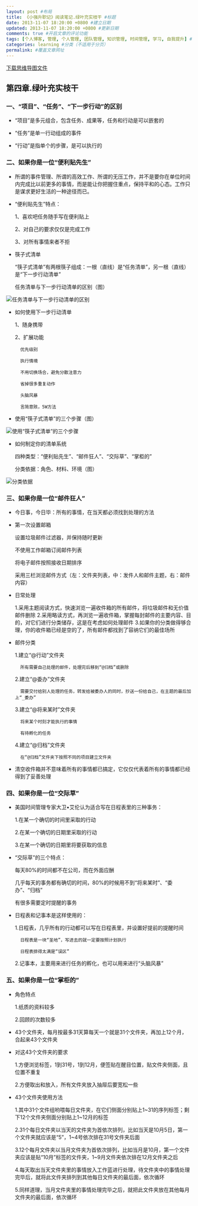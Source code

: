 ```yaml
---
layout: post #布局
title: 《小强升职记》阅读笔记.绿叶充实枝干 #标题
date: 2013-11-07 18:20:00 +0800 #建立日期
updated: 2013-11-07 18:20:00 +0800 #更新日期
comments: true #开启文章的评论功能
tags: [个人博客, 管理, 个人管理, 团队管理, 知识管理, 时间管理, 学习, 自我提升] #标签（不适用于分页）
categories: learning #分类（不适用于分页）
permalink: #覆盖文章网址
---
```


[下载思维导图文件]()

## 第四章.绿叶充实枝干

### 一、“项目”、“任务”、“下一步行动”的区别

- “项目”是多元组合，包含任务、成果等，任务和行动是可以嵌套的

- “任务”是单一行动组成的事件

- “行动”是指单个的步骤，是可以执行的

### 二、如果你是一位“便利贴先生”

- 所谓的事件管理、所谓的高效工作、所谓的无压工作，并不是要你在单位时间内完成比以前更多的事情，而是能让你把握住重点，保持平和的心态。工作只是谋求更好生活的一种途径而已。

- “便利贴先生”特点：

	1、喜欢吧任务随手写在便利贴上

	2、对自己的要求仅仅是完成工作

	3、对所有事情来者不拒

- 筷子式清单

	“筷子式清单”有两根筷子组成：一根（直线）是“任务清单”，另一根（直线）是“下一步行动清单”

	任务清单与下一步行动清单的区别（图）
	
![](/blogImages/201311074th-the-branches-are-covered-with-green-leaves/rwqd-qb-xybqd.jpg "任务清单与下一步行动清单的区别")

- 如何使用下一步行动清单

	1、随身携带

	2、扩展功能

		优先级别

		执行情境

		不用切换场合，避免分散注意力

		省掉很多重复动作

		头脑风暴

		言简意赅，5W方法

- 使用“筷子式清单”的三个步骤（图）

![](/blogImages/201311074th-the-branches-are-covered-with-green-leaves/kzqd-3step.jpg "使用“筷子式清单”的三个步骤")

- 如何制定你的清单系统

	四种类型：“便利贴先生”、“邮件狂人”、“交际草”、“掌柜的”

	分类依据：角色、材料、环境（图）
	
![](/blogImages/201311074th-the-branches-are-covered-with-green-leaves/flyj-jch.jpg "分类依据")

### 三、如果你是一位“邮件狂人”

- 今日事，今日毕：所有的事情，在当天都必须找到处理的方法

- 第一次设置邮箱

	设置垃圾邮件过滤器，并保持随时更新

	不使用工作邮箱订阅邮件列表

	将电子邮件按照接收日期排序

	采用三栏浏览邮件方式（左：文件夹列表，中：发件人和邮件主题，右：邮件内容）

- 日常处理

	1.采用主题阅读方式，快速浏览一遍收件箱的所有邮件，将垃圾邮件和无价值邮件删除
	2.采用略读方式，再浏览一遍收件箱，掌握每封邮件的主要内容、目的，对它们进行分类储存，这是在考虑如何处理邮件
	3.如果你的分类做得够合理，你的收件箱已经是空的了，所有邮件都找到了容纳它们的最佳场所

- 邮件分类

	1.建立“@行动”文件夹

		所有需要自己处理的邮件，处理完后移到“@归档”或删除

	2.建立“@委办”文件夹

		需要交付给别人处理的任务，转发给被委办人的同时，抄送一份给自己，在主题的最后加上“_委办”

	3.建立“@将来某时”文件夹

		将来某个时刻才能执行的事情

		有待孵化的任务

	4.建立“@归档”文件夹

		在“@归档”文件夹下按照不同的项目建立文件夹

- 清空收件箱并不意味着所有的事情都已搞定，它仅仅代表着所有的事情都已经得到了妥善处理

### 四、如果你是一位“交际草”

- 美国时间管理专家大卫•艾伦认为适合写在日程表里的三种事务：

	1.在某一个确切的时间里采取的行动

	2.在某一个确切的日期里采取的行动

	3.在某一个确切的日期里将要获取的信息

- “交际草”的三个特点：

	每天80%的时间都不在公司，而在外面应酬

	几乎每天的事务都有确切的时间，80%的时候用不到“将来某时”、“委办”、“归档”

	有很多需要定时提醒的事务

- 日程表和记事本是这样使用的：

	1.日程表，几乎所有的行动都可以写在日程表里，并设置好提前的提醒时间

		日程表是一块“圣地”，写进去的就一定要按照计划执行

		日程表排得太满是“误区”

	2.记事本，主要用来进行任务的孵化，也可以用来进行“头脑风暴”

### 五、如果你是一位“掌柜的”

- 角色特点

	1.纸质的资料较多

	2.回顾的次数较多

- 43个文件夹，每月按最多31天算每天一个就是31个文件夹，再加上12个月，合起来43个文件夹

- 对这43个文件夹的要求

	1.方便浏览标签，1到31号，1到12月，便签贴在醒目位置，贴文件夹侧面，且位置不重复

	2.方便取出和放入，所有文件夹放入抽屉后要宽松一些

- 43个文件夹使用方法

	1.其中31个文件组哟喂每日文件夹，在它们侧面分别贴上1~31的序列标签；剩下12个文件夹侧面分别贴上1~12月的标签

	2.31个每日文件夹以当天的文件夹为首依次排列，比如当天是10月5日，第一个文件夹就应该是“5”，1~4号依次排在31号文件夹后面

	3.12个每月文件夹以当月文件夹为首依次排列，比如当月是10月，第一个文件夹应该是贴“10月”标签的文件夹，1~9月文件夹依次排在12月文件夹之后

	4.每天取出当天文件夹里的事情放入工作蓝进行处理，待文件夹中的事情处理完毕后，就将此文件夹排列到其他每日文件夹的最后面，依次循环

	5.同样道理，当月文件夹里的事情处理完毕之后，就把此文件夹放在其他每月文件夹的最后面，依次循环